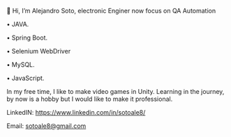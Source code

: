 👋 Hi, I’m  Alejandro Soto, electronic Enginer now focus on QA Automation

• JAVA.

• Spring Boot.

• Selenium WebDriver

• MySQL.

• JavaScript.

 
In my free time, I like to make video games in Unity. Learning in the journey, by now is a hobby but I would like to make it professional.

LinkedIN: https://www.linkedin.com/in/sotoale8/

Email: sotoale8@gmail.com

<!---
sotoale8/sotoale8 is a ✨ special ✨ repository because its `README.md` (this file) appears on your GitHub profile.
You can click the Preview link to take a look at your changes.
--->
